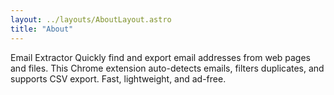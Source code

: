```yaml
---
layout: ../layouts/AboutLayout.astro
title: "About"
---
```


Email Extractor
Quickly find and export email addresses from web pages and files. This Chrome extension auto-detects emails, filters duplicates, and supports CSV export. Fast, lightweight, and ad-free.